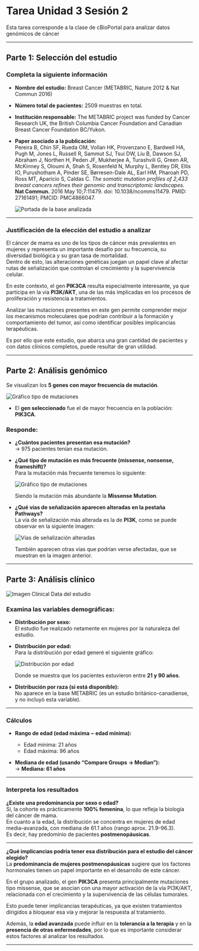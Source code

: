 # Tarea Unidad 3 Sesión 2

Esta tarea corresponde a la clase de cBioPortal para analizar datos genómicos de cáncer

---

## **Parte 1: Selección del estudio**

### **Completa la siguiente información**

- **Nombre del estudio:** Breast Cancer (METABRIC, Nature 2012 & Nat Commun 2016)  
- **Número total de pacientes:** 2509 muestras en total.  
- **Institución responsable:** The METABRIC project was funded by Cancer Research UK, the British Columbia Cancer Foundation and Canadian Breast Cancer Foundation BC/Yukon.  
- **Paper asociado a la publicación:**  
  Pereira B, Chin SF, Rueda OM, Vollan HK, Provenzano E, Bardwell HA, Pugh M, Jones L, Russell R, Sammut SJ, Tsui DW, Liu B, Dawson SJ, Abraham J, Northen H, Peden JF, Mukherjee A, Turashvili G, Green AR, McKinney S, Oloumi A, Shah S, Rosenfeld N, Murphy L, Bentley DR, Ellis IO, Purushotham A, Pinder SE, Børresen-Dale AL, Earl HM, Pharoah PD, Ross MT, Aparicio S, Caldas C. *The somatic mutation profiles of 2,433 breast cancers refines their genomic and transcriptomic landscapes.* **Nat Commun.** 2016 May 10;7:11479. doi: 10.1038/ncomms11479. PMID: 27161491; PMCID: PMC4866047.

   ![Portada de la base analizada](imagenes/portada.png)

---

### **Justificación de la elección del estudio a analizar**

El cáncer de mama es uno de los tipos de cáncer más prevalentes en mujeres y representa un importante desafío por su frecuencia, su diversidad biológica y su gran tasa de mortalidad.  
Dentro de esto, las alteraciones genéticas juegan un papel clave al afectar rutas de señalización que controlan el crecimiento y la supervivencia celular.  

En este contexto, el gen **PIK3CA** resulta especialmente interesante, ya que participa en la vía **PI3K/AKT**, una de las más implicadas en los procesos de proliferación y resistencia a tratamientos.  

Analizar las mutaciones presentes en este gen permite comprender mejor los mecanismos moleculares que podrían contribuir a la formación y comportamiento del tumor, así como identificar posibles implicancias terapéuticas.  

Es por ello que este estudio, que abarca una gran cantidad de pacientes y con datos clínicos completos, puede resultar de gran utilidad.

---

## **Parte 2: Análisis genómico**

Se visualizan los **5 genes con mayor frecuencia de mutación**.

![Gráfico tipo de mutaciones](imagenes/imagen1.png)

- El **gen seleccionado** fue el de mayor frecuencia en la población: **PIK3CA**.  

### **Responde:**

- **¿Cuántos pacientes presentan esa mutación?**  
  → 975 pacientes tenían esa mutación.

- **¿Qué tipo de mutación es más frecuente (missense, nonsense, frameshift)?**  
  Para la mutación más frecuente tenemos lo siguiente:

  ![Gráfico tipo de mutaciones](imagenes/imagen2.png)

  Siendo la mutación más abundante la **Missense Mutation**.

- **¿Qué vías de señalización aparecen alteradas en la pestaña Pathways?**  
  La vía de señalización más alterada es la de **PI3K**, como se puede observar en la siguiente imagen:

  ![Vías de señalización alteradas](imagenes/imagen3.png)

  También aparecen otras vías que podrían verse afectadas, que se muestran en la imagen anterior.

---

## **Parte 3: Análisis clínico**

![Imagen Clinical Data del estudio](imagenes/clinica.png)

### **Examina las variables demográficas:**

- **Distribución por sexo:**  
  El estudio fue realizado netamente en mujeres por la naturaleza del estudio.

- **Distribución por edad:**  
  Para la distribución por edad generé el siguiente gráfico:

  ![Distribución por edad](imagenes/imagen4.png)

  Donde se muestra que los pacientes estuvieron entre **21 y 90 años**.

- **Distribución por raza (si está disponible):**  
  No aparece en la base METABRIC (es un estudio británico-canadiense, y no incluyó esta variable).

---

### **Cálculos**

- **Rango de edad (edad máxima − edad mínima):**  
  - Edad mínima: 21 años  
  - Edad máxima: 96 años  

- **Mediana de edad (usando “Compare Groups → Median”):**  
  → **Mediana: 61 años**

---

### **Interpreta los resultados**

**¿Existe una predominancia por sexo o edad?**  
Sí, la cohorte es prácticamente **100% femenina**, lo que refleja la biología del cáncer de mama.  
En cuanto a la edad, la distribución se concentra en mujeres de edad media–avanzada, con mediana de 61.1 años (rango aprox. 21.9–96.3).  
Es decir, hay predominio de pacientes **postmenopáusicas**.

---

**¿Qué implicancias podría tener esa distribución para el estudio del cáncer elegido?**  
La **predominancia de mujeres postmenopáusicas** sugiere que los factores hormonales tienen un papel importante en el desarrollo de este cáncer.  

En el grupo analizado, el gen **PIK3CA** presenta principalmente mutaciones tipo missense, que se asocian con una mayor activación de la vía PI3K/AKT, relacionada con el crecimiento y la supervivencia de las células tumorales.  

Esto puede tener implicancias terapéuticas, ya que existen tratamientos dirigidos a bloquear esa vía y mejorar la respuesta al tratamiento.  

Además, la **edad avanzada** puede influir en la **tolerancia a la terapia** y en la **presencia de otras enfermedades**, por lo que es importante considerar estos factores al analizar los resultados.

---



